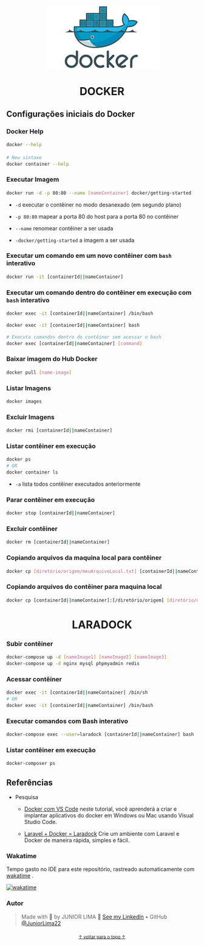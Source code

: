 <p align="center" id="top">
    <img alt="Readme" title="Readme GIF" src="banner.png" />
</p>

<h1 align="center">DOCKER</h1>

## Configurações iniciais do Docker

### Docker Help

```bash
docker --help

# New sintaxe
docker container --help
```

### Executar Imagem

```bash
docker run -d -p 80:80 --name [nameContainer] docker/getting-started
```

- <code>-d</code> executar o contêiner no modo desanexado (em segundo plano)

- <code>-p 80:80</code>  mapear a porta 80 do host para a porta 80 no contêiner

- <code>--name</code> renomear contêiner a ser usada

- <code>-docker/getting-started</code> a imagem a ser usada

### Executar um comando em um novo contêiner com <code>bash</code> interativo

```bash
docker run -it [containerId||nameContainer]
```

### Executar um comando dentro do contêiner em execução com <code>bash</code> interativo

```bash
docker exec -it [containerId||nameContainer] /bin/bash
```

```bash
docker exec -it [containerId||nameContainer] bash
```

```bash
# Executa comandos dentro do contêiner sem acessar o bash
docker exec [containerId||nameContainer] [command]
```

### Baixar imagem do Hub Docker

```bash
docker pull [name-image]
```

### Listar Imagens

```bash
docker images
```

### Excluir Imagens

```bash
docker rmi [containerId||nameContainer]
```

### Listar contêiner em execução

```bash
docker ps
# OR
docker container ls
```

- <code>-a</code> lista todos contêiner executados anteriormente

### Parar contêiner em execução

```bash
docker stop [containerId||nameContainer]
```

### Excluir contêiner

```bash
docker rm [containerId||nameContainer]
```

### Copiando arquivos da maquina local para contêiner

```bash
docker cp [diretório/origem/meuArquivoLocal.txt] [containerId||nameContainer]:[/diretório/destino]
```

### Copiando arquivos do contêiner para maquina local

```bash
docker cp [containerId||nameContainer]:[/diretório/origem] [diretório/destino/meuArquivoLocal.txt]
```

<h1 align="center">LARADOCK</h1>

### Subir contêiner

```bash
docker-compose up -d [nameImage1] [nameImage2] [nameImage3]
docker-compose up -d nginx mysql phpmyadmin redis
```

### Acessar contêiner

```bash
docker exec -it [containerId||nameContainer] /bin/sh
# OR
docker exec -it [containerId||nameContainer] /bin/bash
```

### Executar comandos com Bash interativo

```bash
docker-compose exec --user=laradock [containerId||nameContainer] bash
```

### Listar contêiner em execução

```bash
docker-composer ps
```

## Referências

- Pesquisa

  - [Docker com VS Code](https://docs.microsoft.com/pt-br/visualstudio/docker/tutorials/docker-tutorial?WT.mc_id=vscode_docker_aka_getstartedwithdocker) neste tutorial, você aprenderá a criar e implantar aplicativos do docker em Windows ou Mac usando Visual Studio Code.

  - [Laravel + Docker = Laradock](https://youtu.be/GienvDWdBmo) Crie um ambiente com Laravel e Docker de maneira rápida, simples e fácil.

### Wakatime

Tempo gasto no IDE para este repositório, rastreado automaticamente com [wakatime](https://wakatime.com/) .

[![wakatime](https://wakatime.com/badge/github/JuniorLima22/cli-docker.svg)](https://wakatime.com/badge/github/JuniorLima22/cli-docker)

### Autor

> Made with 💙 by JUNIOR LIMA 👋 <a href="https://www.linkedin.com/in/JuniorLima22/" target="_blank">See my LinkedIn</a> • GitHub <a href="https://github.com/JuniorLima22" target="_blank">@JuniorLima22</a>

<p align="center">
<sub><a href="#top" align="center">↑ voltar para o topo ↑</a></sub>
</p>